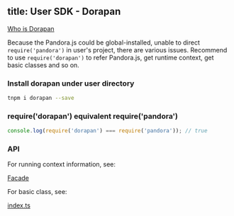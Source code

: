 title: User SDK - Dorapan
---

[Who is Dorapan](https://www.google.com/search?q=dorapan&tbm=isch)

Because the Pandora.js could be global-installed, unable to direct `require('pandora')` in user's project, there are various issues. Recommend to use `require('dorapan')` to refer Pandora.js, get runtime context, get basic classes and so on.

### Install dorapan under user directory 

```bash
tnpm i dorapan --save
```

### require('dorapan') equivalent require('pandora')

```javascript
console.log(require('dorapan') === require('pandora')); // true
```

### API

For running context information, see:


[Facade](http://www.midwayjs.org/pandora/api-reference/pandora/classes/facade.html)

For basic class, see:

[index.ts](https://github.com/midwayjs/pandora/blob/master/packages/pandora/src/index.ts)
